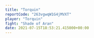 ```yaml
---
title: "Torquin"
reportCode: "263vgwqW1G4jMVXT"
player: "Torquin"
fight: "Shade of Aran"
date: 2021-07-15T18:53:21.415000+00:00
---
```

